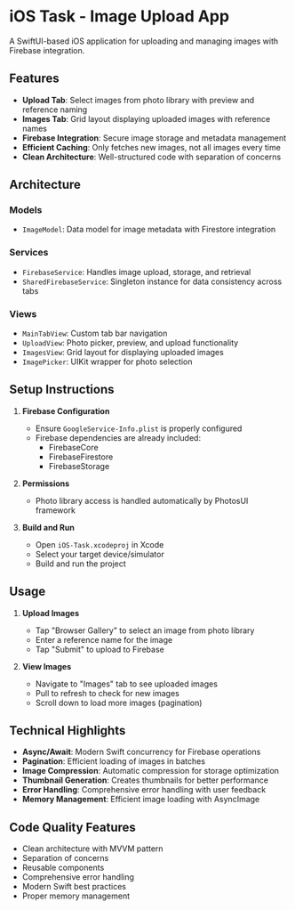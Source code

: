 # iOS Task - Image Upload App

A SwiftUI-based iOS application for uploading and managing images with Firebase integration.

## Features

- **Upload Tab**: Select images from photo library with preview and reference naming
- **Images Tab**: Grid layout displaying uploaded images with reference names
- **Firebase Integration**: Secure image storage and metadata management
- **Efficient Caching**: Only fetches new images, not all images every time
- **Clean Architecture**: Well-structured code with separation of concerns

## Architecture

### Models
- `ImageModel`: Data model for image metadata with Firestore integration

### Services
- `FirebaseService`: Handles image upload, storage, and retrieval
- `SharedFirebaseService`: Singleton instance for data consistency across tabs

### Views
- `MainTabView`: Custom tab bar navigation
- `UploadView`: Photo picker, preview, and upload functionality
- `ImagesView`: Grid layout for displaying uploaded images
- `ImagePicker`: UIKit wrapper for photo selection

## Setup Instructions

1. **Firebase Configuration**
   - Ensure `GoogleService-Info.plist` is properly configured
   - Firebase dependencies are already included:
     - FirebaseCore
     - FirebaseFirestore
     - FirebaseStorage

2. **Permissions**
   - Photo library access is handled automatically by PhotosUI framework

3. **Build and Run**
   - Open `iOS-Task.xcodeproj` in Xcode
   - Select your target device/simulator
   - Build and run the project

## Usage

1. **Upload Images**
   - Tap "Browser Gallery" to select an image from photo library
   - Enter a reference name for the image
   - Tap "Submit" to upload to Firebase

2. **View Images**
   - Navigate to "Images" tab to see uploaded images
   - Pull to refresh to check for new images
   - Scroll down to load more images (pagination)

## Technical Highlights

- **Async/Await**: Modern Swift concurrency for Firebase operations
- **Pagination**: Efficient loading of images in batches
- **Image Compression**: Automatic compression for storage optimization
- **Thumbnail Generation**: Creates thumbnails for better performance
- **Error Handling**: Comprehensive error handling with user feedback
- **Memory Management**: Efficient image loading with AsyncImage

## Code Quality Features

- Clean architecture with MVVM pattern
- Separation of concerns
- Reusable components
- Comprehensive error handling
- Modern Swift best practices
- Proper memory management
